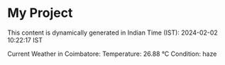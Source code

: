 # My Project

This content is dynamically generated in Indian Time (IST): 2024-02-02 10:22:17 IST


Current Weather in Coimbatore:
Temperature: 26.88 °C
Condition: haze
